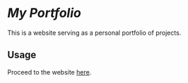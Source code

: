# _My Portfolio_

This is a website serving as a personal portfolio of projects.

## Usage
Proceed to the website [here](https://tranad2.github.io/).
